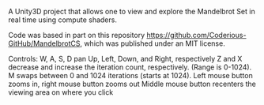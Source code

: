 A Unity3D project that allows one to view and explore the Mandelbrot Set in real time using compute shaders.

Code was based in part on this repository https://github.com/Coderious-GitHub/MandelbrotCS, which was published under an MIT license.

Controls:
W, A, S, D pan Up, Left, Down, and Right, respectively
Z and X decrease and increase the iteration count, respectively. (Range is 0-1024).
M swaps between 0 and 1024 iterations (starts at 1024).
Left mouse button zooms in, right mouse button zooms out
Middle mouse button recenters the viewing area on where you click
